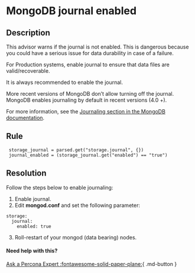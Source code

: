 # MongoDB journal enabled

## Description
This advisor warns if the journal is not enabled. 
This is dangerous because you could have a serious issue for data durability in case of a failure.

For Production systems, enable journal to ensure that data files are valid/recoverable.

It is always recommended to enable the journal. 

More recent versions of MongoDB don’t allow turning off the journal. 
MongoDB enables journaling by default in recent versions (4.0 +).

For more information, see the [Journaling section in the MongoDB documentation](https://docs.mongodb.com/manual/core/journaling/).



## Rule
```
 storage_journal = parsed.get("storage.journal", {})
 journal_enabled = (storage_journal.get("enabled") == "true")
```


## Resolution

Follow the steps below to enable journaling: 

1. Enable journal. 
2. Edit **mongod.conf** and set the following parameter:
```
storage:
  journal:
	enabled: true
```
3. Roll-restart of your mongod (data bearing) nodes.

#### Need help with this?
[Ask a Percona Expert :fontawesome-solid-paper-plane:](https://www.percona.com/about-percona/contact?utm_source=pmm&utm_medium=banner&utm_campaign=advisors_readmore){ .md-button }

